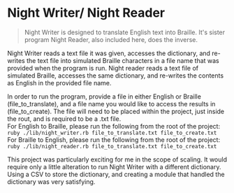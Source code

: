 # Night Writer/ Night Reader

> Night Writer is designed to translate English text into Braille. It's sister program Night Reader, also included here, does the inverse.

Night Writer reads a text file it was given, accesses the dictionary, and re-writes the text file into simulated Braille characters in a file name that was provided when the program is run.
Night reader reads a text file of simulated Braille, accesses the same dictionary, and re-writes the contents as English in the provided file name.

In order to run the program, provide a file in either English or Braille (file_to_translate), and a file name you would like to access the results in (file_to_create). The file will need to be placed within the project, just inside the rout, and is required to be a .txt file.  
For English to Braille, please run the following from the root of the project:  
``ruby ./lib/night_writer.rb file_to_translate.txt file_to_create.txt``  
For Braille to English, please run the following from the root of the project:  
``ruby ./lib/night_reader.rb file_to_translate.txt file_to_create.txt``

This project was particularly exciting for me in the scope of scaling. It would require only a little alteration to run Night Writer with a different dictionary. Using a CSV to store the dictionary, and creating a module that handled the dictionary was very satisfying.

